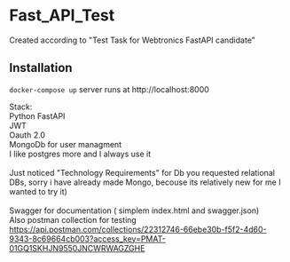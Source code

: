 # Fast_API_Test

Created according to "Test Task for Webtronics FastAPI candidate"
## Installation
<code>docker-compose up</code>
server runs at http://localhost:8000

Stack:<br />
  Python FastAPI<br />
  JWT<br />
  Oauth 2.0<br />
  MongoDb for user managment <br />
  I like postgres more and I always use it<br /><br />
  Just noticed "Technology Requirements" for Db you requested relational DBs, sorry i have already made Mongo, becouse its relatively new for me I wanted to try it)
  <br /><br />Swagger for documentation ( simplem index.html and swagger.json)<br />
Also postman collection for testing<br />
https://api.postman.com/collections/22312746-66ebe30b-f5f2-4d60-9343-8c69664cb003?access_key=PMAT-01GQ1SKHJN9550JNCWRWAGZGHE
